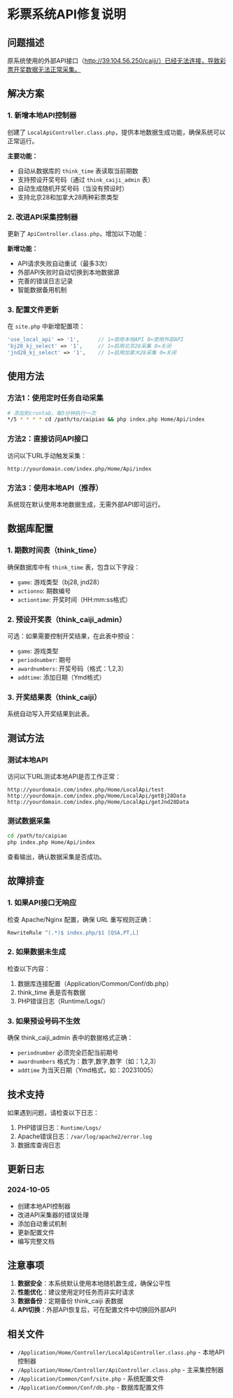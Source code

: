 # 彩票系统API修复说明

## 问题描述
原系统使用的外部API接口（http://39.104.56.250/caiji/）已经无法连接，导致彩票开奖数据无法正常采集。

## 解决方案

### 1. 新增本地API控制器
创建了 `LocalApiController.class.php`，提供本地数据生成功能，确保系统可以正常运行。

**主要功能：**
- 自动从数据库的 `think_time` 表读取当前期数
- 支持预设开奖号码（通过 `think_caiji_admin` 表）
- 自动生成随机开奖号码（当没有预设时）
- 支持北京28和加拿大28两种彩票类型

### 2. 改进API采集控制器
更新了 `ApiController.class.php`，增加以下功能：

**新增功能：**
- API请求失败自动重试（最多3次）
- 外部API失败时自动切换到本地数据源
- 完善的错误日志记录
- 智能数据备用机制

### 3. 配置文件更新
在 `site.php` 中新增配置项：

```php
'use_local_api' => '1',      // 1=使用本地API 0=使用外部API
'bj28_kj_select' => '1',     // 1=启用北京28采集 0=关闭
'jnd28_kj_select' => '1',    // 1=启用加拿大28采集 0=关闭
```

## 使用方法

### 方法1：使用定时任务自动采集
```bash
# 添加到crontab，每5分钟执行一次
*/5 * * * * cd /path/to/caipiao && php index.php Home/Api/index
```

### 方法2：直接访问API接口
访问以下URL手动触发采集：
```
http://yourdomain.com/index.php/Home/Api/index
```

### 方法3：使用本地API（推荐）
系统现在默认使用本地数据生成，无需外部API即可运行。

## 数据库配置

### 1. 期数时间表（think_time）
确保数据库中有 `think_time` 表，包含以下字段：
- `game`: 游戏类型（bj28, jnd28）
- `actionno`: 期数编号
- `actiontime`: 开奖时间（HH:mm:ss格式）

### 2. 预设开奖表（think_caiji_admin）
可选：如果需要控制开奖结果，在此表中预设：
- `game`: 游戏类型
- `periodnumber`: 期号
- `awardnumbers`: 开奖号码（格式：1,2,3）
- `addtime`: 添加日期（Ymd格式）

### 3. 开奖结果表（think_caiji）
系统自动写入开奖结果到此表。

## 测试方法

### 测试本地API
访问以下URL测试本地API是否工作正常：
```
http://yourdomain.com/index.php/Home/LocalApi/test
http://yourdomain.com/index.php/Home/LocalApi/getBj28Data
http://yourdomain.com/index.php/Home/LocalApi/getJnd28Data
```

### 测试数据采集
```bash
cd /path/to/caipiao
php index.php Home/Api/index
```

查看输出，确认数据采集是否成功。

## 故障排查

### 1. 如果API接口无响应
检查 Apache/Nginx 配置，确保 URL 重写规则正确：
```apache
RewriteRule ^(.*)$ index.php/$1 [QSA,PT,L]
```

### 2. 如果数据未生成
检查以下内容：
1. 数据库连接配置（Application/Common/Conf/db.php）
2. think_time 表是否有数据
3. PHP错误日志（Runtime/Logs/）

### 3. 如果预设号码不生效
确保 think_caiji_admin 表中的数据格式正确：
- `periodnumber` 必须完全匹配当前期号
- `awardnumbers` 格式为：数字,数字,数字（如：1,2,3）
- `addtime` 为当天日期（Ymd格式，如：20231005）

## 技术支持

如果遇到问题，请检查以下日志：
1. PHP错误日志：`Runtime/Logs/`
2. Apache错误日志：`/var/log/apache2/error.log`
3. 数据库查询日志

## 更新日志

### 2024-10-05
- 创建本地API控制器
- 改进API采集器的错误处理
- 添加自动重试机制
- 更新配置文件
- 编写完整文档

## 注意事项

1. **数据安全**：本系统默认使用本地随机数生成，确保公平性
2. **性能优化**：建议使用定时任务而非实时请求
3. **数据备份**：定期备份 think_caiji 表数据
4. **API切换**：外部API恢复后，可在配置文件中切换回外部API

## 相关文件
- `/Application/Home/Controller/LocalApiController.class.php` - 本地API控制器
- `/Application/Home/Controller/ApiController.class.php` - 主采集控制器
- `/Application/Common/Conf/site.php` - 系统配置文件
- `/Application/Common/Conf/db.php` - 数据库配置文件
